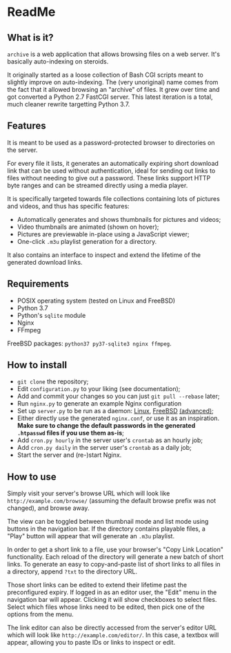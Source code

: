ReadMe
======

What is it?
-----------

`archive` is a web application that allows browsing files on a web server. It's basically auto-indexing on steroids.

It originally started as a loose collection of Bash CGI scripts meant to slightly improve on auto-indexing. The (very unoriginal) name comes from the fact that it allowed browsing an "archive" of files. It grew over time and got converted a Python 2.7 FastCGI server. This latest iteration is a total, much cleaner rewrite targetting Python 3.7.

Features
--------

It is meant to be used as a password-protected browser to directories on the server.

For every file it lists, it generates an automatically expiring short download link that can be used without authentication, ideal for sending out links to files without needing to give out a password. These links support HTTP byte ranges and can be streamed directly using a media player.

It is specifically targeted towards file collections containing lots of pictures and videos, and thus has specific features:

- Automatically generates and shows thumbnails for pictures and videos;
- Video thumbnails are animated (shown on hover);
- Pictures are previewable in-place using a JavaScript viewer;
- One-click `.m3u` playlist generation for a directory.

It also contains an interface to inspect and extend the lifetime of the generated download links.

Requirements
------------

- POSIX operating system (tested on Linux and FreeBSD)
- Python 3.7
- Python's `sqlite` module
- Nginx
- FFmpeg

FreeBSD packages: `python37 py37-sqlite3 nginx ffmpeg`.

How to install
--------------

- `git clone` the repository;
- Edit `configuration.py` to your liking (see documentation);
- Add and commit your changes so you can just `git pull --rebase` later;
- Run `nginx.py` to generate an example Nginx configuration
- Set up `server.py` to be run as a daemon: [Linux](https://www.freedesktop.org/software/systemd/man/systemd.service.html), [FreeBSD](https://www.freebsd.org/doc/en/books/porters-handbook/rc-scripts.html) [(advanced)](https://www.freebsd.org/doc/en_US.ISO8859-1/articles/rc-scripting/);
- Either directly use the generated `nginx.conf`, or use it as an inspiration. **Make sure to change the default passwords in the generated `.htpasswd` files if you use them as-is**;
- Add `cron.py hourly` in the server user's `crontab` as an hourly job;
- Add `cron.py daily` in the server user's `crontab` as a daily job;
- Start the server and (re-)start Nginx.

How to use
----------

Simply visit your server's browse URL which will look like `http://example.com/browse/` (assuming the default browse prefix was not changed), and browse away.

The view can be toggled between thumbnail mode and list mode using buttons in the navigation bar. If the directory contains playable files, a "Play" button will appear that will generate an `.m3u` playlist.

In order to get a short link to a file, use your browser's "Copy Link Location" functionality. Each reload of the directory will generate a new batch of short links. To generate an easy to copy-and-paste list of short links to all files in a directory, append `?txt` to the directory URL.

Those short links can be edited to extend their lifetime past the preconfigured expiry. If logged in as an editor user, the "Edit" menu in the navigation bar will appear. Clicking it will show checkboxes to select files. Select which files whose links need to be edited, then pick one of the options from the menu.

The link editor can also be directly accessed from the server's editor URL which will look like `http://example.com/editor/`. In this case, a textbox will appear, allowing you to paste IDs or links to inspect or edit.
